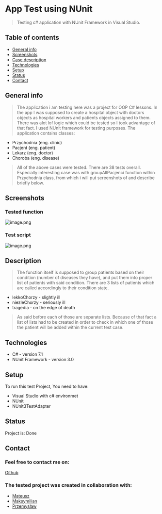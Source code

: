 # App Test using NUnit
> Testing c# application with NUnit Framework in Visual Studio.
## Table of contents
* [General info](#general-info)
* [Screenshots](#screenshots)
* [Case description](#Description)
* [Technologies](#technologies)
* [Setup](#setup)
* [Status](#status)
* [Contact](#contact)

## General info
> The application i am testing here was a project for OOP C# lessons. 
> In the app I was supposed to create a hospital object with doctors objects as hospital workers and patients  objects assigned to them.
> There was alot lof logic which could be tested so I took advantage of that fact.
> I used NUnit framework for testing purposes.
> The application contains classes:

* Przychodnia (eng. clinic)
* Pacjent (eng. patient)
* Lekarz (eng. doctor)
* Choroba (eng. disease)
> All of the above cases were tested.
> There are 38 tests overall.
> Especially interesting case was with groupAllPacjenci function within Przychodnia class, from which i will put screenshots of and describe briefly below.


## Screenshots
### Tested function
![image.png](https://i.postimg.cc/Qxn1cppn/image.png)
### Test script
![image.png](https://i.postimg.cc/TYqY6GPj/image.png)

## Description
> The function itself is supposed to group patients based on their condition (number of diseases they have), and put them into proper list of patients with said condition.
> There are 3 lists of patients which are called accordingly to their condition state.
* lekkoChorzy - slightly ill
* niezleChorzy - seriously ill
* tragedia - on the edge of death
> As said before each of those are separate lists.
> Because of that fact a list of lists had to be created in order to check in which one of those the patient will be added within the current test case.
## Technologies
* C# - version 7.1
* NUnit Framework - version 3.0


## Setup
To run this test Project, You need to have:

* Visual Studio with c# environmet
* NUnit
* NUnit3TestAdapter


## Status
Project is: Done

## Contact
### Feel free to contact me on:

[Github](https:/www.github.com/xyanteos)

### The tested project was created in collaboration with:
* [Mateusz](https://github.com/mati9980)
* [Maksymilian]()
* [Przemysław]()
